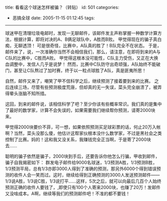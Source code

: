 title: 看看这个球迷怎样被骗？（转贴）
id: 501
categories:
  - 恶搞全球
date: 2005-11-15 01:12:45
tags:
---

<div id="msgcns!9697D6160EFEBC17!378" class="bvMsg"><div>

球迷甲在清理垃圾电邮时，发现一无聊邮件，该邮件发主声称掌握一种数学计算方法，根据计算，即将对决的A、B俩足球队中，A胜而B败。 
甲觉得现在的骗子真白痴，无聊透顶！ 
可是很奇怪，比赛中，A队真的胜了！B队完全不在状态。 
于是，邮件来了，说，一次准确你当然不会相信我们，那么，请注意，在即将到来的A与C队的比赛中，C胜而A败。 
甲觉得这根本没可能性，C队主力受伤，又正在大换血调整中，发信人几乎是说梦！ 
然而，比赛中C队防守出奇顽强，A队始终不能破门，甚至让C队熬过了加时赛，终于以一粒点球胜了A队，真是匪夷所思！ 

自然，邮件又来了，嘲笑了甲不信科学之后，继续预测了接着要到来的比赛。 
之后连续三场，尽管有些预测极度荒唐，但却真的无一失误，菜头完全崩溃了，被弄得晕头涨脑不知所措。 

这回，到来的邮件说，该相信科学了吧？至少你该有些概率常识。我们真的是集中了最好的数学家，计算不会失误的，如果需要我们继续帮你预测，请寄2000块来。 

甲觉得2000块要价不菲，可一想，如果依照预测买足球彩票的话，何止20万入帐啊？当然，菜头没那么傻，他估计这帮家伙根本没什么数学家，不过是黑社会之类控制了比赛。妈的！这和我又没关系，我赚钱完全正当啊，于是寄了2000块去……

聪明的骗子依然是骗子，2000块到手后，还要告诉你他怎么行骗，甲收到邮件，骗子自我揭密如下：
群发电子邮件给9000名球迷，1/3预测A胜，1/3预测B胜，1/3预测平局，总有1/3亦即3000人得到了准确的预测，那另外6000个得到错误预测的收件人会一笑而过。这时，继续给得到正确预测的3000人发送预测邮件——1/3说A胜，1/3说C胜，1/3说打平……这样，5次之后，就可以向最后几百个人始终预测正确的收件人要钱了，,即使只有100个人寄来2000块，也赚了20万！发邮件又没啥成本。A啊，继续等我们的预测邮件吧！不准的都不要钱！ 
</div></div>
